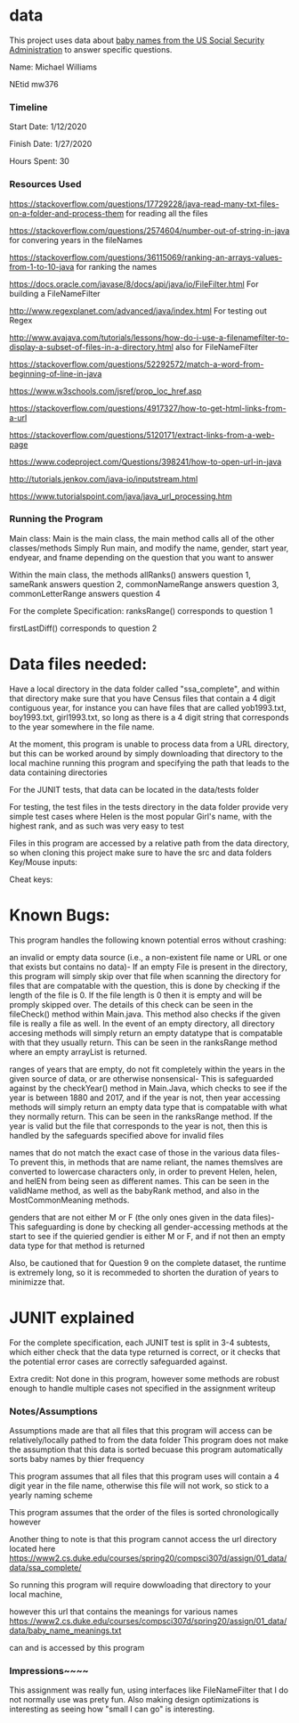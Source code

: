 data
====

This project uses data about [baby names from the US Social Security Administration](https://www.ssa.gov/oact/babynames/limits.html) to answer specific questions. 


Name:  Michael Williams

NEtid mw376

### Timeline

Start Date:  1/12/2020

Finish Date: 1/27/2020

Hours Spent: 30

### Resources Used

https://stackoverflow.com/questions/17729228/java-read-many-txt-files-on-a-folder-and-process-them for reading all the files

https://stackoverflow.com/questions/2574604/number-out-of-string-in-java for convering years in the fileNames

https://stackoverflow.com/questions/36115069/ranking-an-arrays-values-from-1-to-10-java for ranking the names

https://docs.oracle.com/javase/8/docs/api/java/io/FileFilter.html For building a FileNameFilter

http://www.regexplanet.com/advanced/java/index.html For testing out Regex

http://www.avajava.com/tutorials/lessons/how-do-i-use-a-filenamefilter-to-display-a-subset-of-files-in-a-directory.html also for FileNameFilter

https://stackoverflow.com/questions/52292572/match-a-word-from-beginning-of-line-in-java

https://www.w3schools.com/jsref/prop_loc_href.asp

https://stackoverflow.com/questions/4917327/how-to-get-html-links-from-a-url

https://stackoverflow.com/questions/5120171/extract-links-from-a-web-page

https://www.codeproject.com/Questions/398241/how-to-open-url-in-java

http://tutorials.jenkov.com/java-io/inputstream.html

https://www.tutorialspoint.com/java/java_url_processing.htm
### Running the Program

Main class: Main is the main class, the main method calls all of the other classes/methods
Simply Run main, and modify the name, gender, start year, endyear, and fname depending on the question that you want to answer


Within the main class, the methods allRanks() answers question 1, sameRank answers question 2, commonNameRange answers question 3, commonLetterRange answers question 4

For the complete Specification:
ranksRange() corresponds to question 1

firstLastDiff() corresponds to question 2




# Data files needed: 
Have a local directory in the data folder called "ssa_complete", and within that directory make sure that you have Census files that contain a 4 digit contiguous year,
for instance you can have files that are called yob1993.txt, boy1993.txt, girl1993.txt, so long as there is a 4 digit string that corresponds to the year somewhere in the file name.

At the moment, this program is unable to process data from a URL directory, but this can be worked around by simply downloading that directory to the local machine running this program and specifying the path that leads to the data containing directories

For the JUNIT tests, that data can be located in the data/tests folder

For testing, the test files in the tests directory in the data folder provide very simple test cases where Helen is the most popular Girl's name, with the highest rank, and as such was very easy to test

Files in this program are accessed by a relative path from the data directory, so when cloning this project make sure to have the src and data folders
Key/Mouse inputs:

Cheat keys:

# Known Bugs:
This program handles the following known potential erros without crashing:


an invalid or empty data source (i.e., a non-existent file name or URL or one that exists but contains no data)- If an empty File is present in the directory, this program will simply skip over that file when scanning the directory for files that are compatable with the question, this is done by checking
if the length of the file is 0. If the file length is 0 then it is empty and will be promply skipped over. The details of this check can be seen in the fileCheck() method within Main.java. This method also checks if the given file is really a file as well.
In the event of an empty directory, all directory accesing methods will simply return an empty datatype that is compatable with that they usually return. This can be seen in the ranksRange method where an empty arrayList is returned.

ranges of years that are empty, do not fit completely within the years in the given source of data, or are otherwise nonsensical- This is safeguarded against by the checkYear() method in Main.Java, which checks to see if the year is between
1880 and 2017, and if the year is not, then year accessing methods will simply return an empty data type that is compatable with what they normally return. This can be seen in the ranksRange method.
If the year is valid but the file that corresponds to the year is not, then this is handled by the safeguards specified above for invalid files

names that do not match the exact case of those in the various data files- To prevent this, in methods that are name reliant, the names themslves are converted to lowercase characters only, in order to prevent Helen, helen, and helEN from being seen as different names.
This can be seen in the validName method, as well as the babyRank method, and also in the MostCommonMeaning methods.

genders that are not either M or F (the only ones given in the data files)- This safeguarding  is done by checking all gender-accessing methods at the start to see if the quieried gendier is either M or F, and if not then an empty data type for that method is returned

Also, be cautioned that for Question 9 on the complete dataset, the runtime is extremely long, so it is recommeded to shorten the duration of years to minimizze that.

# JUNIT explained
For the complete specification, each JUNIT test is split in 3-4 subtests, which either check that the data type returned is correct, or it checks that the potential error cases are correctly safeguarded against.

Extra credit:
Not done in this program, however some methods are robust enough to handle multiple cases not specified in the assignment writeup

### Notes/Assumptions
Assumptions made are that all files that this program will access can be relatively/locally pathed to from the data folder
This program does not make the assumption that this data is sorted becuase this program automatically sorts baby names by thier frequency

This program assumes that all files that this program uses will contain a 4 digit year in the file name, otherwise this file will not work, so stick to a yearly naming scheme

This program assumes that the order of the files is sorted chronologically however

Another thing to note is that this program cannot access the url directory located here https://www2.cs.duke.edu/courses/spring20/compsci307d/assign/01_data/data/ssa_complete/

So running this program will require dowwloading that directory to your local machine,

however this url that contains the meanings for various names https://www2.cs.duke.edu/courses/compsci307d/spring20/assign/01_data/data/baby_name_meanings.txt

can and is accessed by this program



### Impressions~~~~
This assignment was really fun, using interfaces like FileNameFilter that I do not normally use was prety fun. Also making design optimizations is interesting as seeing how "small I can go" is interesting. 
